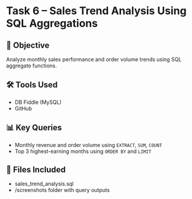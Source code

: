 # Task 6 – Sales Trend Analysis Using SQL Aggregations

## 🎯 Objective
Analyze monthly sales performance and order volume trends using SQL aggregate functions.

## 🛠 Tools Used
- DB Fiddle (MySQL)
- GitHub

## 📊 Key Queries
- Monthly revenue and order volume using `EXTRACT`, `SUM`, `COUNT`
- Top 3 highest-earning months using `ORDER BY` and `LIMIT`

## 📁 Files Included
- sales_trend_analysis.sql
- /screenshots folder with query outputs
